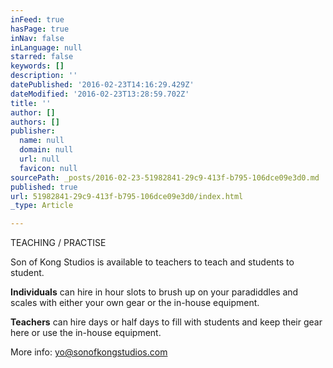 ```yaml
---
inFeed: true
hasPage: true
inNav: false
inLanguage: null
starred: false
keywords: []
description: ''
datePublished: '2016-02-23T14:16:29.429Z'
dateModified: '2016-02-23T13:28:59.702Z'
title: ''
author: []
authors: []
publisher:
  name: null
  domain: null
  url: null
  favicon: null
sourcePath: _posts/2016-02-23-51982841-29c9-413f-b795-106dce09e3d0.md
published: true
url: 51982841-29c9-413f-b795-106dce09e3d0/index.html
_type: Article

---
```

TEACHING / PRACTISE

Son of Kong Studios is available to teachers to teach and students to student. 

**Individuals** can hire in hour slots to brush up on your paradiddles and scales with either your own gear or the in-house equipment. 

**Teachers** can hire days or half days to fill with students and keep their gear here or use the in-house equipment. 

More info: yo@sonofkongstudios.com